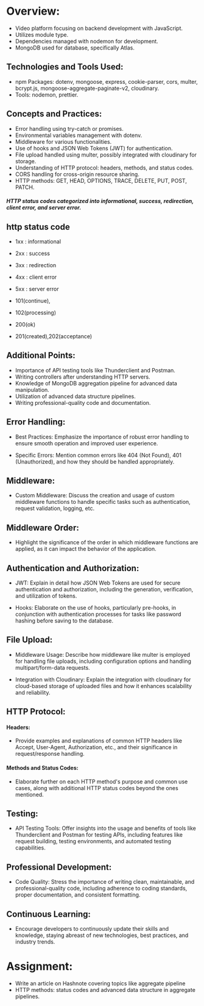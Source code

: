# Overview:


* Video platform focusing on backend development with JavaScript.
* Utilizes  module type.
* Dependencies managed with nodemon for development.
* MongoDB used for database, specifically Atlas.


## Technologies and Tools Used:
* npm Packages: dotenv, mongoose, express, cookie-parser, cors, multer, bcrypt.js, mongoose-aggregate-paginate-v2, cloudinary.
* Tools: nodemon, prettier.



## Concepts and Practices:
* Error handling using try-catch or promises.
* Environmental variables management with dotenv.
* Middleware for various functionalities.
* Use of hooks and JSON Web Tokens (JWT) for authentication.
* File upload handled using multer, possibly integrated with cloudinary for storage.
* Understanding of HTTP protocol: headers, methods, and status codes.
* CORS handling for cross-origin resource sharing.
* HTTP methods: GET, HEAD, OPTIONS, TRACE, DELETE, PUT, POST, PATCH.
#####  HTTP status codes categorized into informational, success, redirection, client error, and server error.

## http status code
* 1xx  : informational
* 2xx  :  success
* 3xx  : redirection
* 4xx  : client error
* 5xx  : server error

* 101(continue), 
* 102(processing)
* 200(ok)
* 201(created),202(acceptance)

## Additional Points:
* Importance of API testing tools like Thunderclient and Postman.
* Writing controllers after understanding HTTP servers.
* Knowledge of MongoDB aggregation pipeline for advanced data manipulation.
* Utilization of advanced data structure pipelines.
* Writing professional-quality code and documentation.






 ## Error Handling:
* Best Practices: Emphasize the importance of robust error handling to ensure smooth operation and improved user experience.

* Specific Errors: Mention common errors like 404 (Not Found), 401 (Unauthorized), and how they should be handled appropriately.

## Middleware:
* Custom Middleware: Discuss the creation and usage of custom middleware functions to handle specific tasks such as authentication, request validation, logging, etc.

## Middleware Order: 
* Highlight the significance of the order in which middleware functions are applied, as it can impact the behavior of the application.

## Authentication and Authorization:
* JWT: Explain in detail how JSON Web Tokens are used for secure authentication and authorization, including the generation, verification, and utilization of tokens.

* Hooks: Elaborate on the use of hooks, particularly pre-hooks, in conjunction with authentication processes for tasks like password hashing before saving to the database.

## File Upload:
* Middleware Usage: Describe how middleware like multer is employed for handling file uploads, including configuration options and handling multipart/form-data requests.

* Integration with Cloudinary: Explain the integration with cloudinary for cloud-based storage of uploaded files and how it enhances scalability and reliability.

## HTTP Protocol:
#### Headers: 
* Provide examples and explanations of common HTTP headers like Accept, User-Agent, Authorization, etc., and their significance in request/response handling.

#### Methods and Status Codes:
* Elaborate further on each HTTP method's purpose and common use cases, along with additional HTTP status codes beyond the ones mentioned.

## Testing:
* API Testing Tools: Offer insights into the usage and benefits of tools like Thunderclient and Postman for testing APIs, including features like request building, testing environments, and automated testing capabilities.

## Professional Development:
* Code Quality: Stress the importance of writing clean, maintainable, and professional-quality code, including adherence to coding standards, proper documentation, and consistent formatting.

## Continuous Learning:
* Encourage developers to continuously update their skills and knowledge, staying abreast of new technologies, best practices, and industry trends.






# Assignment:
* Write an article on Hashnote covering topics like aggregate pipeline
* HTTP methods:  status codes and advanced data structure in aggregate pipelines.